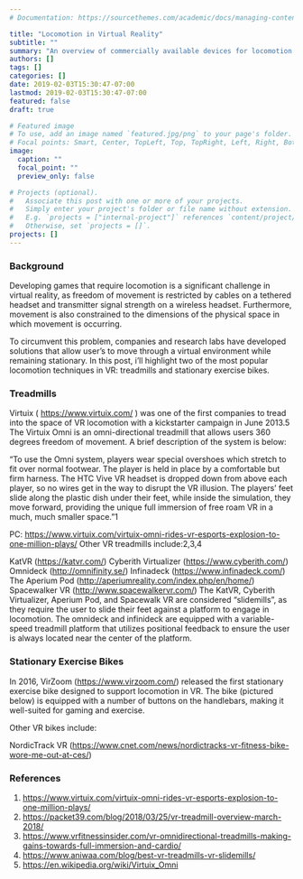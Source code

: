 ```yaml
---
# Documentation: https://sourcethemes.com/academic/docs/managing-content/

title: "Locomotion in Virtual Reality"
subtitle: ""
summary: "An overview of commercially available devices for locomotion in virtual reality"
authors: []
tags: []
categories: []
date: 2019-02-03T15:30:47-07:00
lastmod: 2019-02-03T15:30:47-07:00
featured: false
draft: true

# Featured image
# To use, add an image named `featured.jpg/png` to your page's folder.
# Focal points: Smart, Center, TopLeft, Top, TopRight, Left, Right, BottomLeft, Bottom, BottomRight.
image:
  caption: ""
  focal_point: ""
  preview_only: false

# Projects (optional).
#   Associate this post with one or more of your projects.
#   Simply enter your project's folder or file name without extension.
#   E.g. `projects = ["internal-project"]` references `content/project/deep-learning/index.md`.
#   Otherwise, set `projects = []`.
projects: []
---
```


### Background
Developing games that require locomotion is a significant challenge in virtual reality, as freedom of movement is restricted by cables on a tethered headset and transmitter signal strength on a wireless headset. Furthermore, movement is also constrained to the dimensions of the physical space in which movement is occurring.

To circumvent this problem, companies and research labs have developed solutions that allow user’s to move through a virtual environment while remaining stationary. In this post, i’ll highlight two of the most popular locomotion techniques in VR: treadmills and stationary exercise bikes.

### Treadmills

Virtuix ( https://www.virtuix.com/ ) was one of the first companies to tread into the space of VR locomotion with a kickstarter campaign in June 2013.5 The Virtuix Omni is an omni-directional treadmill that allows users 360 degrees freedom of movement. A brief description of the system is below:

“To use the Omni system, players wear special overshoes which stretch to fit over normal footwear. The player is held in place by a comfortable but firm harness. The HTC Vive VR headset is dropped down from above each player, so no wires get in the way to disrupt the VR illusion. The players’ feet slide along the plastic dish under their feet, while inside the simulation, they move forward, providing the unique full immersion of free roam VR in a much, much smaller space.”1


PC: https://www.virtuix.com/virtuix-omni-rides-vr-esports-explosion-to-one-million-plays/
Other VR treadmills include:2,3,4

KatVR (https://katvr.com/)
Cyberith Virtualizer (https://www.cyberith.com/)
Omnideck (http://omnifinity.se/)
Infinadeck (https://www.infinadeck.com/)
The Aperium Pod (http://aperiumreality.com/index.php/en/home/)
Spacewalker VR (http://www.spacewalkervr.com/)
The KatVR, Cyberith Virtualizer, Aperium Pod, and Spacewalk VR are considered “slidemills”, as they require the user to slide their feet against a platform to engage in locomotion. The omnideck and infinideck are equipped with a variable-speed treadmill platform that utilizes positional feedback to ensure the user is always located near the center of the platform.

### Stationary Exercise Bikes
In 2016, VirZoom (https://www.virzoom.com/) released the first stationary exercise bike designed to support locomotion in VR. The bike (pictured below) is equipped with a number of buttons on the handlebars, making it well-suited for gaming and exercise.

Other VR bikes include:

NordicTrack VR (https://www.cnet.com/news/nordictracks-vr-fitness-bike-wore-me-out-at-ces/)

### References
1. https://www.virtuix.com/virtuix-omni-rides-vr-esports-explosion-to-one-million-plays/
2. https://packet39.com/blog/2018/03/25/vr-treadmill-overview-march-2018/
3. https://www.vrfitnessinsider.com/vr-omnidirectional-treadmills-making-gains-towards-full-immersion-and-cardio/
4. https://www.aniwaa.com/blog/best-vr-treadmills-vr-slidemills/
5. https://en.wikipedia.org/wiki/Virtuix_Omni
